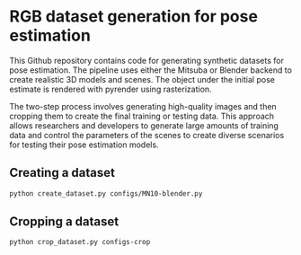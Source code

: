# RGB dataset generation for pose estimation
This Github repository contains code for generating synthetic datasets for pose estimation. The pipeline uses either the Mitsuba or Blender backend to create realistic 3D models and scenes. The object under the initial pose estimate is rendered with pyrender using rasterization.

The two-step process involves generating high-quality images and then cropping them to create the final training or testing data. This approach allows researchers and developers to generate large amounts of training data and control the parameters of the scenes to create diverse scenarios for testing their pose estimation models. 

## Creating a dataset
```bash
python create_dataset.py configs/MN10-blender.py
```


## Cropping a dataset
```
python crop_dataset.py configs-crop
```





